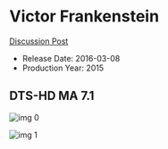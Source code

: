 # Victor Frankenstein

[Discussion Post](https://www.avsforum.com/threads/bass-eq-for-filtered-movies.2995212/post-57273182)

* Release Date: 2016-03-08
* Production Year: 2015

## DTS-HD MA 7.1

![img 0](https://i.imgur.com/LEABtFv.jpg)

![img 1](https://i.imgur.com/ekTwjRw.jpg)

